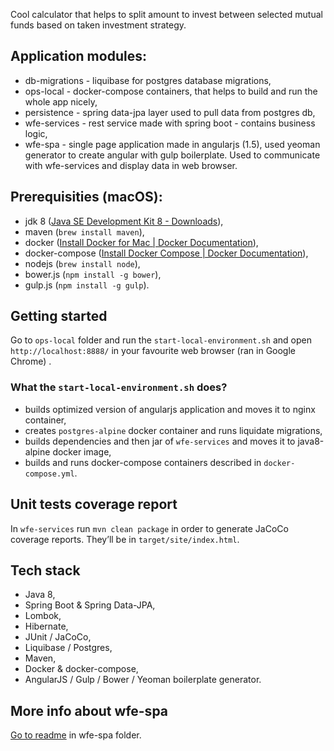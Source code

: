 Cool calculator that helps to split amount to invest between selected mutual funds based on taken investment strategy.

## Application modules:
* db-migrations - liquibase for postgres database migrations,
* ops-local - docker-compose containers, that helps to build and run the whole app nicely,
* persistence - spring data-jpa layer used to pull data from postgres db,
* wfe-services - rest service made with spring boot - contains business logic,
* wfe-spa - single page application made in angularjs (1.5), used yeoman generator to create angular with gulp boilerplate. Used to communicate with wfe-services and display data in web browser.

## Prerequisities (macOS):
* jdk 8 ([Java SE Development Kit 8 - Downloads](http://www.oracle.com/technetwork/java/javase/downloads/jdk8-downloads-2133151.html)),
* maven (`brew install maven`),
* docker ([Install Docker for Mac | Docker Documentation](https://docs.docker.com/docker-for-mac/install/)),
* docker-compose ([Install Docker Compose | Docker Documentation](https://docs.docker.com/compose/install/)),
* nodejs (`brew install node`),
* bower.js (`npm install -g bower`),
* gulp.js (`npm install -g gulp`).

## Getting started
Go to `ops-local` folder and run the `start-local-environment.sh`  and open `http://localhost:8888/` in your favourite web browser (ran in Google Chrome) .

### What the `start-local-environment.sh` does?
* builds optimized version of angularjs application and moves it to nginx container,
* creates `postgres-alpine` docker container and runs liquidate migrations,
* builds dependencies and then jar of `wfe-services` and moves it to java8-alpine docker image,
* builds and runs docker-compose containers described in `docker-compose.yml`.

## Unit tests coverage report
In `wfe-services` run `mvn clean package` in order to generate JaCoCo coverage reports. They’ll be in `target/site/index.html`.

## Tech stack
* Java 8,
* Spring Boot & Spring Data-JPA,
* Lombok,
* Hibernate,
* JUnit / JaCoCo,
* Liquibase / Postgres,
* Maven,
* Docker & docker-compose,
* AngularJS / Gulp / Bower / Yeoman boilerplate generator.

## More info about wfe-spa
[Go to readme](./wfe-spa/readme.md) in wfe-spa folder.
